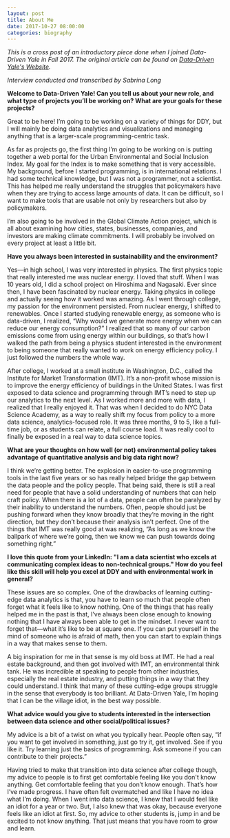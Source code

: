 ```yaml
---
layout: post
title: About Me
date: 2017-10-27 08:00:00
categories: biography
---
```


_This is a cross post of an introductory piece done when I joined Data-Driven Yale in Fall 2017. The original article can be found on [Data-Driven Yale's Website](http://datadriven.yale.edu/data-visualization/meet-andrew-feierman/)._

_Interview conducted and transcribed by Sabrina Long_

__Welcome to Data-Driven Yale! Can you tell us about your new role, and what type of projects you’ll be working on? What are your goals for these projects?__

Great to be here! I’m going to be working on a variety of things for DDY, but I will mainly be doing data analytics and visualizations and managing anything that is a larger-scale programming-centric task.

As far as projects go, the first thing I’m going to be working on is putting together a web portal for the Urban Environmental and Social Inclusion Index. My goal for the Index is to make something that is very accessible. My background, before I started programming, is in international relations. I had some technical knowledge, but I was not a programmer, not a scientist. This has helped me really understand the struggles that policymakers have when they are trying to access large amounts of data. It can be difficult, so I want to make tools that are usable not only by researchers but also by policymakers.

I’m also going to be involved in the Global Climate Action project, which is all about examining how cities, states, businesses, companies, and investors are making climate commitments. I will probably be involved on every project at least a little bit.

__Have you always been interested in sustainability and the environment?__

Yes—in high school, I was very interested in physics. The first physics topic that really interested me was nuclear energy. I loved that stuff. When I was 10 years old, I did a school project on Hiroshima and Nagasaki. Ever since then, I have been fascinated by nuclear energy. Taking physics in college and actually seeing how it worked was amazing. As I went through college, my passion for the environment persisted. From nuclear energy, I shifted to renewables. Once I started studying renewable energy, as someone who is data-driven, I realized, “Why would we generate more energy when we can reduce our energy consumption?” I realized that so many of our carbon emissions come from using energy within our buildings, so that’s how I walked the path from being a physics student interested in the environment to being someone that really wanted to work on energy efficiency policy. I just followed the numbers the whole way.

After college, I worked at a small institute in Washington, D.C., called the Institute for Market Transformation (IMT). It’s a non-profit whose mission is to improve the energy efficiency of buildings in the United States. I was first exposed to data science and programming through IMT’s need to step up our analytics to the next level. As I worked more and more with data, I realized that I really enjoyed it. That was when I decided to do NYC Data Science Academy, as a way to really shift my focus from policy to a more data science, analytics-focused role. It was three months, 9 to 5, like a full-time job, or as students can relate, a full course load. It was really cool to finally be exposed in a real way to data science topics.

__What are your thoughts on how well (or not) environmental policy takes advantage of quantitative analysis and big data right now?__

I think we’re getting better. The explosion in easier-to-use programming tools in the last five years or so has really helped bridge the gap between the data people and the policy people. That being said, there is still a real need for people that have a solid understanding of numbers that can help craft policy. When there is a lot of a data, people can often be paralyzed by their inability to understand the numbers. Often, people should just be pushing forward when they know broadly that they’re moving in the right direction, but they don’t because their analysis isn’t perfect. One of the things that IMT was really good at was realizing, “As long as we know the ballpark of where we’re going, then we know we can push towards doing something right.”



__I love this quote from your LinkedIn: "I am a data scientist who excels at communicating complex ideas to non-technical groups." How do you feel like this skill will help you excel at DDY and with environmental work in general?__

These issues are so complex. One of the drawbacks of learning cutting-edge data analytics is that, you have to learn so much that people often forget what it feels like to know nothing. One of the things that has really helped me in the past is that, I’ve always been close enough to knowing nothing that I have always been able to get in the mindset. I never want to forget that—what it’s like to be at square one. If you can put yourself in the mind of someone who is afraid of math, then you can start to explain things in a way that makes sense to them.

A big inspiration for me in that sense is my old boss at IMT. He had a real estate background, and then got involved with IMT, an environmental think tank. He was incredible at speaking to people from other industries, especially the real estate industry, and putting things in a way that they could understand. I think that many of these cutting-edge groups struggle in the sense that everybody is too brilliant. At Data-Driven Yale, I’m hoping that I can be the village idiot, in the best way possible.

__What advice would you give to students interested in the intersection between data science and other social/political issues?__

My advice is a bit of a twist on what you typically hear. People often say, “if you want to get involved in something, just go try it, get involved. See if you like it. Try learning just the basics of programming. Ask someone if you can contribute to their projects.”

Having tried to make that transition into data science after college though, my advice to people is to first get comfortable feeling like you don't know anything. Get comfortable feeling that you don’t know enough. That’s how I’ve made progress. I have often felt overmatched and like I have no idea what I’m doing. When I went into data science, I knew that I would feel like an idiot for a year or two. But, I also knew that was okay, because everyone feels like an idiot at first. So, my advice to other students is, jump in and be excited to not know anything. That just means that you have room to grow and learn.
